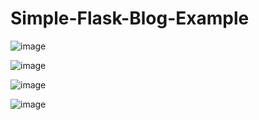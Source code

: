 # Simple-Flask-Blog-Example
![image](https://user-images.githubusercontent.com/98630446/161541361-3fe84981-9176-4cbf-bcc6-30a8f5d1ed4e.png)

![image](https://user-images.githubusercontent.com/98630446/161541589-4cad2050-f992-466d-830b-79da910eaf6e.png)

![image](https://user-images.githubusercontent.com/98630446/161541895-818ab6fa-1dff-4817-ada0-9750911d2d50.png)

![image](https://user-images.githubusercontent.com/98630446/161541976-9daf5768-6137-4c6d-a300-b8978c2a3e70.png)

